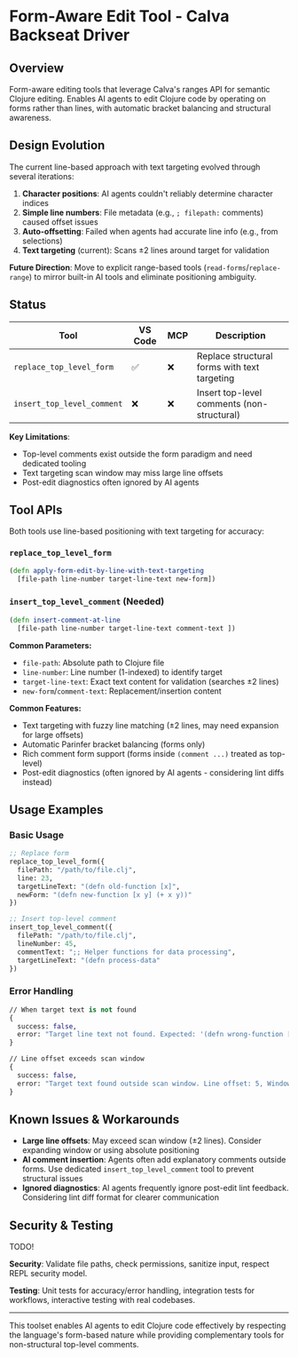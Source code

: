 # Form-Aware Edit Tool - Calva Backseat Driver

## Overview

Form-aware editing tools that leverage Calva's ranges API for semantic Clojure editing. Enables AI agents to edit Clojure code by operating on forms rather than lines, with automatic bracket balancing and structural awareness.

## Design Evolution

The current line-based approach with text targeting evolved through several iterations:

1. **Character positions**: AI agents couldn't reliably determine character indices
2. **Simple line numbers**: File metadata (e.g., `; filepath:` comments) caused offset issues
3. **Auto-offsetting**: Failed when agents had accurate line info (e.g., from selections)
4. **Text targeting** (current): Scans ±2 lines around target for validation

**Future Direction**: Move to explicit range-based tools (`read-forms`/`replace-range`) to mirror built-in AI tools and eliminate positioning ambiguity.

## Status

| Tool | VS Code | MCP | Description |
|------|---------|-----|-------------|
| `replace_top_level_form` | ✅ | ❌ | Replace structural forms with text targeting |
| `insert_top_level_comment` | ❌ | ❌ | Insert top-level comments (non-structural) |

**Key Limitations**:
- Top-level comments exist outside the form paradigm and need dedicated tooling
- Text targeting scan window may miss large line offsets
- Post-edit diagnostics often ignored by AI agents

## Tool APIs

Both tools use line-based positioning with text targeting for accuracy:

### `replace_top_level_form`
```clojure
(defn apply-form-edit-by-line-with-text-targeting
  [file-path line-number target-line-text new-form])
```

### `insert_top_level_comment` (Needed)
```clojure
(defn insert-comment-at-line
  [file-path line-number target-line-text comment-text ])
```

**Common Parameters:**
- `file-path`: Absolute path to Clojure file
- `line-number`: Line number (1-indexed) to identify target
- `target-line-text`: Exact text content for validation (searches ±2 lines)
- `new-form`/`comment-text`: Replacement/insertion content

**Common Features:**
- Text targeting with fuzzy line matching (±2 lines, may need expansion for large offsets)
- Automatic Parinfer bracket balancing (forms only)
- Rich comment form support (forms inside `(comment ...)` treated as top-level)
- Post-edit diagnostics (often ignored by AI agents - considering lint diffs instead)


## Usage Examples

### Basic Usage
```clojure
;; Replace form
replace_top_level_form({
  filePath: "/path/to/file.clj",
  line: 23,
  targetLineText: "(defn old-function [x]",
  newForm: "(defn new-function [x y] (+ x y))"
})

;; Insert top-level comment
insert_top_level_comment({
  filePath: "/path/to/file.clj",
  lineNumber: 45,
  commentText: ";; Helper functions for data processing",
  targetLineText: "(defn process-data"
})
```

### Error Handling
```clojure
// When target text is not found
{
  success: false,
  error: "Target line text not found. Expected: '(defn wrong-function [x]' near line 23"
}

// Line offset exceeds scan window
{
  success: false,
  error: "Target text found outside scan window. Line offset: 5, Window: ±2"
}
```

## Known Issues & Workarounds

- **Large line offsets**: May exceed scan window (±2 lines). Consider expanding window or using absolute positioning
- **AI comment insertion**: Agents often add explanatory comments outside forms. Use dedicated `insert_top_level_comment` tool to prevent structural issues
- **Ignored diagnostics**: AI agents frequently ignore post-edit lint feedback. Considering lint diff format for clearer communication


## Security & Testing

TODO!

**Security**: Validate file paths, check permissions, sanitize input, respect REPL security model.

**Testing**: Unit tests for accuracy/error handling, integration tests for workflows, interactive testing with real codebases.

---

This toolset enables AI agents to edit Clojure code effectively by respecting the language's form-based nature while providing complementary tools for non-structural top-level comments.
